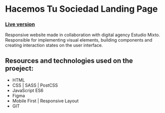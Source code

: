 # Hacemos Tu Sociedad Landing Page

### [Live version](https://hacemostusociedad.com.ar)

Responsive website made in collaboration with digital agency Estudio Mixto. Responsible for implementing visual elements, building components and creating interaction states on the user interface.

## Resources and technologies used on the proeject:

- HTML
- CSS | SASS | PostCSS
- JavaScript ES6
- Figma
- Mobile First | Responsive Layout
- GIT

